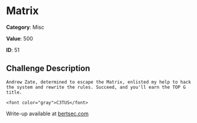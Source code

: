 # Matrix
**Category**: Misc

**Value**: 500

**ID**: 51

## Challenge Description
```
Andrew Zate, determined to escape the Matrix, enlisted my help to hack the system and rewrite the rules. Succeed, and you'll earn the TOP G title.

<font color="gray">C3TUS</font>
```

Write-up available at [bertsec.com](https://bertsec.com)

